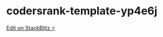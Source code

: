 # codersrank-template-yp4e6j

[Edit on StackBlitz ⚡️](https://stackblitz.com/edit/codersrank-template-yp4e6j)